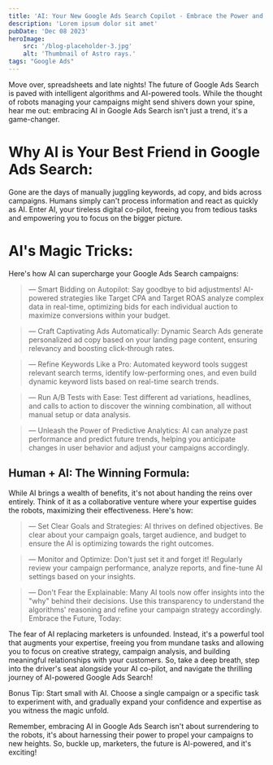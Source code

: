 ```yaml
---
title: 'AI: Your New Google Ads Search Copilot - Embrace the Power and Navigate the Future'
description: 'Lorem ipsum dolor sit amet'
pubDate: 'Dec 08 2023'
heroImage: 
    src: '/blog-placeholder-3.jpg'
    alt: 'Thumbnail of Astro rays.'
tags: "Google Ads"
---
```


Move over, spreadsheets and late nights! The future of Google Ads Search is paved with intelligent algorithms and AI-powered tools. While the thought of robots managing your campaigns might send shivers down your spine, hear me out: embracing AI in Google Ads Search isn't just a trend, it's a game-changer.

# Why AI is Your Best Friend in Google Ads Search:

Gone are the days of manually juggling keywords, ad copy, and bids across campaigns. Humans simply can't process information and react as quickly as AI. Enter AI, your tireless digital co-pilot, freeing you from tedious tasks and empowering you to focus on the bigger picture.

# AI's Magic Tricks:

Here's how AI can supercharge your Google Ads Search campaigns:

> — Smart Bidding on Autopilot: Say goodbye to bid adjustments! AI-powered strategies like Target CPA and Target ROAS analyze complex data in real-time, optimizing bids for each individual auction to maximize conversions within your budget.

> — Craft Captivating Ads Automatically: Dynamic Search Ads generate personalized ad copy based on your landing page content, ensuring relevancy and boosting click-through rates.

> — Refine Keywords Like a Pro: Automated keyword tools suggest relevant search terms, identify low-performing ones, and even build dynamic keyword lists based on real-time search trends.

> — Run A/B Tests with Ease: Test different ad variations, headlines, and calls to action to discover the winning combination, all without manual setup or data analysis.

> — Unleash the Power of Predictive Analytics: AI can analyze past performance and predict future trends, helping you anticipate changes in user behavior and adjust your campaigns accordingly.

## Human + AI: The Winning Formula:

While AI brings a wealth of benefits, it's not about handing the reins over entirely. Think of it as a collaborative venture where your expertise guides the robots, maximizing their effectiveness. Here's how:

> — Set Clear Goals and Strategies: AI thrives on defined objectives. Be clear about your campaign goals, target audience, and budget to ensure the AI is optimizing towards the right outcomes.

> — Monitor and Optimize: Don't just set it and forget it! Regularly review your campaign performance, analyze reports, and fine-tune AI settings based on your insights.

> — Don't Fear the Explainable: Many AI tools now offer insights into the "why" behind their decisions. Use this transparency to understand the algorithms' reasoning and refine your campaign strategy accordingly.
Embrace the Future, Today:

The fear of AI replacing marketers is unfounded. Instead, it's a powerful tool that augments your expertise, freeing you from mundane tasks and allowing you to focus on creative strategy, campaign analysis, and building meaningful relationships with your customers. So, take a deep breath, step into the driver's seat alongside your AI co-pilot, and navigate the thrilling journey of AI-powered Google Ads Search!

Bonus Tip: Start small with AI. Choose a single campaign or a specific task to experiment with, and gradually expand your confidence and expertise as you witness the magic unfold.

Remember, embracing AI in Google Ads Search isn't about surrendering to the robots, it's about harnessing their power to propel your campaigns to new heights. So, buckle up, marketers, the future is AI-powered, and it's exciting!